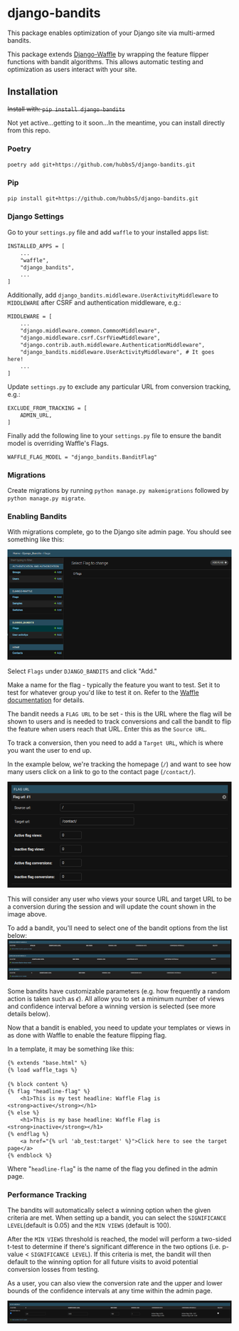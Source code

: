 # django-bandits

This package enables optimization of your Django site via multi-armed bandits.

This package extends [Django-Waffle](https://waffle.readthedocs.io/en/stable/) by wrapping the feature flipper functions with bandit algorithms. This allows automatic testing and optimization as users interact with your site.

## Installation

~~Install with: `pip install django-bandits`~~

Not yet active...getting to it soon...In the meantime, you can install directly from this repo.
### Poetry
`poetry add git+https://github.com/hubbs5/django-bandits.git`

### Pip
`pip install git+https://github.com/hubbs5/django-bandits.git`

### Django Settings

Go to your `settings.py` file and add `waffle` to your installed apps list:
```
INSTALLED_APPS = [
    ...
    "waffle",
    "django_bandits",
    ...
]
```

Additionally, add `django_bandits.middleware.UserActivityMiddleware` to `MIDDLEWARE` after CSRF and authentication middleware, e.g.:

```
MIDDLEWARE = [
    ...
    "django.middleware.common.CommonMiddleware",
    "django.middleware.csrf.CsrfViewMiddleware",
    "django.contrib.auth.middleware.AuthenticationMiddleware",
    "django_bandits.middleware.UserActivityMiddleware", # It goes here!
    ...
]
```

Update `settings.py` to exclude any particular URL from conversion tracking, e.g.:
```
EXCLUDE_FROM_TRACKING = [
    ADMIN_URL,
]
```

Finally add the following line to your `settings.py` file to ensure the bandit model is overriding Waffle's Flags.
```
WAFFLE_FLAG_MODEL = "django_bandits.BanditFlag"
```

### Migrations

Create migrations by running `python manage.py makemigrations` followed by `python manage.py migrate`.

### Enabling Bandits

With migrations complete, go to the Django site admin page. You should see something like this:

![View of Django admin page](docs/images/django_admin_bandit_1.png)

Select `Flags` under `DJANGO_BANDITS` and click "Add."

Make a name for the flag - typically the feature you want to test. Set it to test for whatever group you'd like to test it on. Refer to the [Waffle documentation](https://waffle.readthedocs.io/en/stable/) for details.

The bandit needs a `FLAG URL` to be set - this is the URL where the flag will be shown to users and is needed to track conversions and call the bandit to flip the feature when users reach that URL. Enter this as the `Source URL`.

To track a conversion, then you need to add a `Target URL`, which is where you want the user to end up.

In the example below, we're tracking the homepage (`/`) and want to see how many users click on a link to go to the contact page (`/contact/`).

![FLAG URL settings determines a successful conversion](docs/images/django_admin_bandit_flag_url.png)

This will consider any user who views your source URL and target URL to be a conversion during the session and will update the count shown in the image above.

To add a bandit, you'll need to select one of the bandit options from the list below:
![Select from Epsilon Greedy, Epsilon Decay, or UCB1 Bandits](docs/images/bandit-selection.png)

Some bandits have customizable parameters (e.g. how frequently a random action is taken such as $\epsilon$). All allow you to set a minimum number of views and confidence interval before a winning version is selected (see more details below).

Now that a bandit is enabled, you need to update your templates or views in as done with Waffle to enable the feature flipping flag.

In a template, it may be something like this:

```
{% extends "base.html" %}
{% load waffle_tags %}

{% block content %}
{% flag "headline-flag" %}
    <h1>This is my test headline: Waffle Flag is <strong>active</strong></h1>
{% else %}
    <h1>This is my base headline: Waffle Flag is <strong>inactive</strong></h1>
{% endflag %}
    <a href="{% url 'ab_test:target' %}">Click here to see the target page</a>
{% endblock %}
```

Where "`headline-flag`" is the name of the flag you defined in the admin page.

### Performance Tracking

The bandits will automatically select a winning option when the given criteria are met. When setting up a bandit, you can select the `SIGNIFICANCE LEVEL`(default is 0.05) and the `MIN VIEWS` (default is 100). 

After the `MIN VIEWS` threshold is reached, the model will perform a two-sided t-test to determine if there's significant difference in the two options (i.e. p-value < `SIGNIFICANCE LEVEL`). If this criteria is met, the bandit will then default to the winning option for all future visits to avoid potential conversion losses from testing.

As a user, you can also view the conversion rate and the upper and lower bounds of the confidence intervals at any time within the admin page.

![A view of the bandit stats](docs/images/bandit-stats.png)
